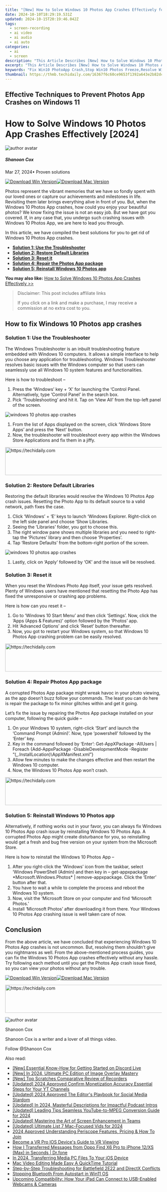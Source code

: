```yaml
---
title: "[New] How to Solve Windows 10 Photos App Crashes Effectively for 2024"
date: 2024-10-10T18:29:19.531Z
updated: 2024-10-15T20:19:46.042Z
tags: 
  - screen-recording
  - ai video
  - ai audio
  - ai auto
categories: 
  - ai
  - screen
description: "This Article Describes [New] How to Solve Windows 10 Photos App Crashes Effectively for 2024"
excerpt: "This Article Describes [New] How to Solve Windows 10 Photos App Crashes Effectively for 2024"
keywords: "Fix Win10 PhotoApp Crash,Stop Win10 Photos Freeze,Resolve Win10 PhotoCrash,Troubleshoot Win10 Photos,Prevent Win10 Photos Glitch,Solve Win10 PhotoError,Eliminate Win10 PhotoApp Crashes"
thumbnail: https://thmb.techidaily.com/16367f6c60ce9653f1392a643e2b82dc02b50b35ff890c97d3a0607584104c84.jpg
---
```


## Effective Techniques to Prevent Photos App Crashes on Windows 11

# How to Solve Windows 10 Photos App Crashes Effectively \[2024\]

![author avatar](https://images.wondershare.com/filmora/article-images/shannon-cox.jpg)

##### Shanoon Cox

 Mar 27, 2024• Proven solutions

[![Download Win Version](https://images.wondershare.com/filmora/guide/download-btn-win.jpg)](https://tools.techidaily.com/wondershare/filmora/download/)[![Download Mac Version](https://images.wondershare.com/filmora/guide/download-btn-mac.jpg)](https://tools.techidaily.com/wondershare/filmora/download/)

Photos represent the vibrant memories that we have so fondly spent with our loved ones or capture our achievements and milestones in life. Revisiting them later brings everything alive in front of you. But, when the Windows 10 Photos App crashes, how could you enjoy your beautiful photos? We know fixing the issue is not an easy job. But we have got you covered. If, in any case that, you undergo such crashing issues with Windows 10 Photos App, we are here to lead you through.

In this article, we have compiled the best solutions for you to get rid of Windows 10 Photos App crashes.

* [**Solution 1: Use the Troubleshooter**](#part1)
* [**Solution 2: Restore Default Libraries**](#part2)
* [**Solution 3: Reset it**](#part3)
* [**Solution 4: Repair the Photos App package**](#part4)
* [**Solution 5: Reinstall Windows 10 Photos app**](#part5)

**You may also like:** [How to Solve Windows 10 Photos App Crashes Effectively >>](https://tools.techidaily.com/wondershare/filmora/download/)

>  Disclaimer: This post includes affiliate links
>
>  If you click on a link and make a purchase, I may receive a commission at no extra cost to you.
>

## How to fix Windows 10 Photos app crashes

### Solution 1: Use the Troubleshooter

The Windows Troubleshooter is an inbuilt troubleshooting feature embedded with Windows 10 computers. It allows a simple interface to help you choose any application for troubleshooting. Windows Troubleshooter resolves basic issues with the Windows computer so that users can seamlessly use all Windows 10 system features and functionalities.

Here is how to troubleshoot –

   1. Press the ‘Windows’ key + ‘X’ for launching the ‘Control Panel. Alternatively, type ‘Control Panel’ in the search box.
   2. Pick ‘Troubleshooting’ and hit it. Tap on ‘View All’ from the top-left panel of the screen.

![windows 10 photos app crashes](https://images.wondershare.com/filmora/article-images/Troubleshooter.jpg)

1. From the list of Apps displayed on the screen, click ‘Windows Store Apps’ and press the ‘Next’ button.
2. Now, the troubleshooter will troubleshoot every app within the Windows Store Applications and fix them in a jiffy.

<!-- affiliate ads begin -->
<a href="https://unicoeye.pxf.io/c/5597632/2134491/18498" target="_top" id="2134491">
  <img src="//a.impactradius-go.com/display-ad/18498-2134491" border="0" alt="https://techidaily.com" width="728" height="90"/>
</a>
<img height="0" width="0" src="https://unicoeye.pxf.io/i/5597632/2134491/18498" style="position:absolute;visibility:hidden;" border="0" />
<!-- affiliate ads end -->

### Solution 2: Restore Default Libraries

Restoring the default libraries would resolve the Windows 10 Photos App crash issues. Resetting the Photo App to its default source to a valid network, path fixes the case.

   1. Click ‘Windows’ + ‘E’ keys to launch ‘Windows Explorer. Right-click on the left side panel and choose ‘Show Libraries.
   2. Seeing the ‘Libraries’ folder, you got to choose this.
   3. The right window pane shows multiple libraries and you need to right-tap the ‘Pictures’ library and then choose ‘Properties’.
   4. Tap ‘Restore Defaults’ from the bottom-right portion of the screen.

![windows 10 photos app crashes](https://images.wondershare.com/filmora/article-images/windows-10-photos-app-crashes-restore.jpg)

1. Lastly, click on ‘Apply’ followed by ‘OK’ and the issue will be resolved.

### Solution 3: Reset it

When you reset the Windows Photo App itself, your issue gets resolved. Plenty of Windows users have mentioned that resetting the Photo App has fixed the unresponsive or crashing app problems.

Here is how can you reset it –

1. Go to ‘Windows 10 Start Menu’ and then click ‘Settings’. Now, click the ‘Apps (Apps & Features)’ option followed by the ‘Photos’ app.
2. Hit ‘Advanced Options’ and click ‘Reset’ button thereafter.
3. Now, you got to restart your Windows system, so that Windows 10 Photos App crashing problem can be easily resolved.

<!-- affiliate ads begin -->
<a href="https://aligracehair.sjv.io/c/5597632/2115921/19272" target="_top" id="2115921">
  <img src="//a.impactradius-go.com/display-ad/19272-2115921" border="0" alt="https://techidaily.com" width="728" height="90"/>
</a>
<img height="0" width="0" src="https://aligracehair.sjv.io/i/5597632/2115921/19272" style="position:absolute;visibility:hidden;" border="0" />
<!-- affiliate ads end -->

### Solution 4: Repair Photos App package

A corrupted Photos App package might wreak havoc in your photo viewing, as the app doesn’t buzz follow your commands. The least you can do here is repair the package to fix minor glitches within and get it going.

Let’s fix the issue by repairing the Photos App package installed on your computer, following the quick guide –

1. On your Windows 10 system, right-click ‘Start’ and launch the ‘Command Prompt (Admin)’. Now, type ‘powershell’ followed by the ‘Enter’ key.
2. Key in the command followed by ‘Enter’: Get-AppXPackage -AllUsers | Foreach {Add-AppxPackage -DisableDevelopmentMode -Register “$($\_.InstallLocation)\\AppXManifest.xml”}
3. Allow few minutes to make the changes effective and then restart the Windows 10 computer.
4. Now, the Windows 10 Photos App won’t crash.

<!-- affiliate ads begin -->
<a href="https://unicoeye.pxf.io/c/5597632/2134496/18498" target="_top" id="2134496">
  <img src="//a.impactradius-go.com/display-ad/18498-2134496" border="0" alt="https://techidaily.com" width="728" height="90"/>
</a>
<img height="0" width="0" src="https://unicoeye.pxf.io/i/5597632/2134496/18498" style="position:absolute;visibility:hidden;" border="0" />
<!-- affiliate ads end -->

### Solution 5: Reinstall Windows 10 Photos app

Alternatively, if nothing works out in your favor, you can always fix Windows 10 Photos App crash issue by reinstalling Windows 10 Photos App. A corrupted Photos App might create disturbance for you, so reinstalling would get a fresh and bug free version on your system from the Microsoft Store.

Here is how to reinstall the Windows 10 Photos App –

1. After you right-click the ‘Windows’ icon from the taskbar, select ‘Windows PowerShell (Admin) and then key in – get-appxpackage \*Microsoft.Windows.Photos\* | remove-appxpackage. Click the ‘Enter’ button after that.
1. You have to wait a while to complete the process and reboot the Windows 10 system.
2. Now, visit the ‘Microsoft Store on your computer and find ‘Microsoft Photos.’
3. Install ‘Microsoft Photos’ after downloading it from there. Your Windows 10 Photos App crashing issue is well taken care of now.

## Conclusion

From the above article, we have concluded that experiencing Windows 10 Photos App crashes is not uncommon. But, resolving them shouldn’t give you nightmares as well. From the above-mentioned process guides, you can fix the Windows 10 Photos App crashes effectively without any hassle. Try following each method until you get the Photos App crash issue fixed, so you can view your photos without any trouble.

[![Download Win Version](https://images.wondershare.com/filmora/guide/download-btn-win.jpg)](https://tools.techidaily.com/wondershare/filmora/download/)[![Download Mac Version](https://images.wondershare.com/filmora/guide/download-btn-mac.jpg)](https://tools.techidaily.com/wondershare/filmora/download/)

<!-- affiliate ads begin -->
<a href="https://appsumo.8odi.net/c/5597632/2151871/7443" target="_top" id="2151871">
  <img src="//a.impactradius-go.com/display-ad/7443-2151871" border="0" alt="https://techidaily.com" width="600" height="90"/>
</a>
<img height="0" width="0" src="https://appsumo.8odi.net/i/5597632/2151871/7443" style="position:absolute;visibility:hidden;" border="0" />
<!-- affiliate ads end -->

![author avatar](https://images.wondershare.com/filmora/article-images/shannon-cox.jpg)

Shanoon Cox

Shanoon Cox is a writer and a lover of all things video.

Follow @Shanoon Cox


<ins class="adsbygoogle"
     style="display:block"
     data-ad-format="autorelaxed"
     data-ad-client="ca-pub-7571918770474297"
     data-ad-slot="1223367746"></ins>



<ins class="adsbygoogle"
     style="display:block"
     data-ad-client="ca-pub-7571918770474297"
     data-ad-slot="8358498916"
     data-ad-format="auto"
     data-full-width-responsive="true"></ins>


<span class="atpl-alsoreadstyle">Also read:</span>
<div><ul>
<li><a href="https://discord-videos.techidaily.com/new-essential-know-how-for-getting-started-on-discord-live/"><u>[New] Essential Know-How for Getting Started on Discord Live</u></a></li>
<li><a href="https://fox-links.techidaily.com/new-in-2024-ultimate-pc-edition-of-image-overlay-mastery/"><u>[New] In 2024, Ultimate PC Edition of Image Overlay Mastery</u></a></li>
<li><a href="https://screen-sharing-recording.techidaily.com/new-top-scratches-comparative-review-of-recorders/"><u>[New] Top Scratches Comparative Review of Recorders</u></a></li>
<li><a href="https://facebook-video-share.techidaily.com/updated-2024-approved-confirm-monetization-accuracy-essential-steps-for-your-yt-channels/"><u>[Updated] 2024 Approved Confirm Monetization Accuracy Essential Steps for Your YT Channels</u></a></li>
<li><a href="https://fox-links.techidaily.com/updated-2024-approved-the-editors-playbook-for-social-media-stardom/"><u>[Updated] 2024 Approved The Editor's Playbook for Social Media Stardom</u></a></li>
<li><a href="https://fox-links.techidaily.com/updated-in-2024-masterful-descriptions-for-impactful-podcast-intros/"><u>[Updated] In 2024, Masterful Descriptions for Impactful Podcast Intros</u></a></li>
<li><a href="https://fox-links.techidaily.com/updated-leading-tips-seamless-youtube-to-mpeg-conversion-guide-for-2024/"><u>[Updated] Leading Tips Seamless YouTube-to-MPEG Conversion Guide for 2024</u></a></li>
<li><a href="https://fox-links.techidaily.com/updated-mastering-the-art-of-screen-enhancement-in-teams/"><u>[Updated] Mastering the Art of Screen Enhancement in Teams</u></a></li>
<li><a href="https://fox-links.techidaily.com/updated-ultimate-list-7-mac-focused-vids-for-2024/"><u>[Updated] Ultimate List 7 Mac-Focused Vids for 2024</u></a></li>
<li><a href="https://fox-links.techidaily.com/2024-approved-understanding-periscope-features-pricing-and-how-to-join/"><u>2024 Approved Understanding Periscope Features, Pricing & How To Join</u></a></li>
<li><a href="https://fox-links.techidaily.com/become-a-vr-pro-ios-devices-guide-to-vr-viewing/"><u>Become a VR Pro IOS Device's Guide to VR Viewing</u></a></li>
<li><a href="https://blog-min.techidaily.com/how-i-transferred-messages-from-oppo-find-x6-pro-to-iphone-12xs-max-in-seconds-drfone-by-drfone-transfer-from-android-transfer-from-android/"><u>How I Transferred Messages from Oppo Find X6 Pro to iPhone 12/XS (Max) in Seconds | Dr.fone</u></a></li>
<li><a href="https://fox-direct.techidaily.com/in-2024-transferring-media-pc-files-to-your-ios-device/"><u>In 2024, Transferring Media PC Files To Your iOS Device</u></a></li>
<li><a href="https://ai-vdieo-software.techidaily.com/mac-video-editing-made-easy-a-quicktime-tutorial/"><u>Mac Video Editing Made Easy A QuickTime Tutorial</u></a></li>
<li><a href="https://win-answers.techidaily.com/step-by-step-troubleshooting-for-battlefield-2e22-and-directx-conflicts/"><u>Step-by-Step Troubleshooting for Battlefield 2E22 and DirectX Conflicts</u></a></li>
<li><a href="https://driver-error.techidaily.com/stopping-bluetooth-from-autostart-in-win11-os/"><u>Stopping Bluetooth From Autostart in Win11 OS</u></a></li>
<li><a href="https://os-tips.techidaily.com/upcoming-compatibility-how-your-ipad-can-connect-to-usb-enabled-webcams-and-cameras/"><u>Upcoming Compatibility: How Your iPad Can Connect to USB-Enabled Webcams & Cameras</u></a></li>
</ul></div>


